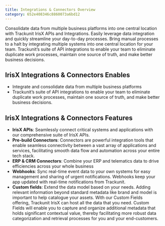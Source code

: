 ```yaml
---
title: Integrations & Connectors Overview
category: 652e408346c8860073a6bd12
---
```


Consolidate data from multiple business platforms into one central location with Trackunit IrisX APIs and Integrations. Easily leverage data integration and quickly streamline your day-to-day processes. Bring manual processes to a halt by integrating multiple systems into one central location for your team.
Trackunit’s suite of API integrations to enable your team to eliminate duplicate work processes, maintain one source of truth, and make better business decisions.  

## IrisX Integrations & Connectors Enables
- Integrate and consolidate data from multiple business platforms
- Trackunit’s suite of API integrations to enable your team to eliminate duplicate work processes, maintain one source of truth, and make better business decisions.  


## IrisX Integrations & Connectors Features

- **IrisX APIs**: Seamlessly connect critical systems and applications with our comprehensive suite of IrisX APIs.
- **Pre-build Connectors**: Connectors are powerful integration tools that enable seamless connectivity between a vast array of applications and services, facilitating smooth data flow and automation across your entire tech stack.
- **ERP & CRM Connectors**: Combine your ERP and telematics data to drive efficiencies across your whole business
- **Webhooks**: Sync real-time event data to your own systems for easy management and sharing of urgent notifications. Webhooks keep your app updated with real-time notifications from Trackunit.
- **Custom fields**: Extend the data model based on your needs. Adding relevant information beyond standard metadata like brand and model is important to help catalogue your assets. With our Custom Fields offering, Trackunit IrisX can host all the data that you need. Custom Fields will enable you to capture and organize additional metadata that holds significant contextual value, thereby facilitating more robust data categorization and retrieval processes for you and your end-customers.